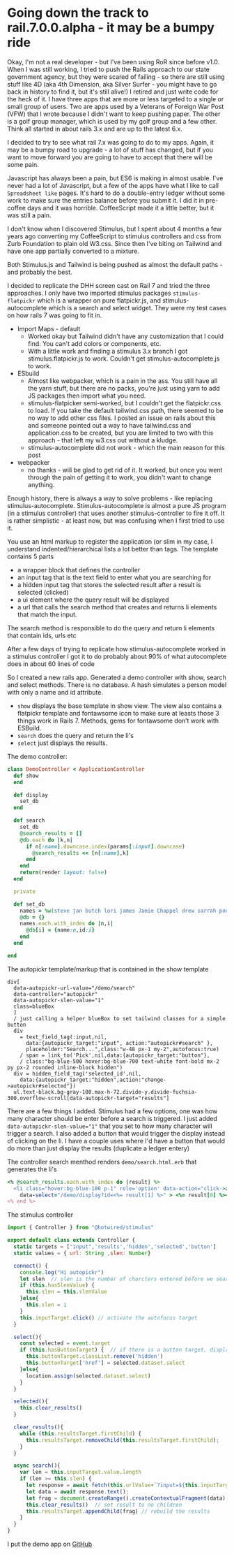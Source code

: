 # Going down the track to rail.7.0.0.alpha - it may be a bumpy ride

Okay, I'm not a real developer - but I've been using RoR since before v1.0. When I was still working, I tried to push the Rails approach to our state government agency, but they were scared of failing - so there are still using stuff like 4D (aka 4th Dimension, aka Silver Surfer - you might have to go back in history to find it, but it's still alive!) I retired and just write code for the heck of it. I have three apps that are more or less targeted to a single or small group of users. Two are apps used by a Veterans of Foreign War Post (VFW) that I wrote because I didn't want to keep pushing paper. The other is a golf group manager, which is used by my golf group and a few other. Think all started in about rails 3.x and are up to the latest 6.x. 

I decided to try to see what rail 7.x was going to do to my apps. Again, it may be a bumpy road to upgrade - a lot of stuff has changed, but if you want to move forward you are going to have to accept that there will be some pain.

Javascript has always been a pain, but ES6 is making in almost usable. I've never had a lot of Javascript, but a few of the apps have what I like to call `Spreadsheet like` pages. It's hard to do a double-entry ledger without some work to make sure the entries balance before you submit it. I did it in pre-coffee days and it was horrible. CoffeeScript made it a little better, but it was still a pain.

I don't know when I discovered Stimulus, but I spent about 4 months a few years ago converting my CoffeeScript to stimulus controllers and css from Zurb Foundation to plain old W3.css. Since then I've biting on Tailwind and have one app partially converted to a mixture. 

Both Stimulus.js and Tailwind is being pushed as almost the default paths - and probably the best.

I decided to replicate the DHH screen cast on Rail 7 and tried the three approaches. I only have two imported stimulus packages `stimulus-flatpickr` which is a wrapper on pure flatpickr.js, and stimulus-autocomplete which is a search and select widget. They were my test cases on how rails 7 was going to fit in.

* Import Maps - default
    * Worked okay but Tailwind didn't have any customization that I could find. You can't add colors or components, etc.
    * With a little work and finding a stimulus 3.x branch I got stimulus.flatpickr.js to work. Couldn't get stimulus-autocomplete.js to work.
* ESbuild
    * Almost like webpacker, which is a pain in the ass. You still have all the yarn stuff, but there are no packs, you're just using yarn to add JS packages then import what you need.
    * stimulus-flatpicker semi-worked, but I couldn't get the flatpickr.css to load. If you take the default tailwind.css path, there seemed to be no way to add other css files. I posted an issue on rails about this and someone pointed out a way to have tailwind.css and application.css to be created, but you are limited to two with this approach - that left my w3.css out without a kludge.
    * stimulus-autocomplete did not work - which the main reason for this post
* webpacker
    * no thanks - will be glad to get rid of it. It worked, but once you went through the pain of getting it to work, you didn't want to change anything.

Enough history, there is always a way to solve problems - like replacing stimulus-autocomplete. Stimulus-autocomplete is almost a pure JS program (in a stimulus controller) that uses another stimulus-controller to fire it off. It is rather simplistic - at least now, but was confusing when I first tried to use it.

You use an html markup to register the application (or slim in my case, I understand indented/hierarchical lists a lot better than tags. The template contains 5 parts

* a wrapper block that defines the controller
* an input tag that is the text field to enter what you are searching for
* a hidden input tag that stores the selected result after a result is selected (clicked)
* a ui element where the query result will be displayed
* a url that calls the search method that creates and returns li elements that match the input.

The search method is responsible to do the query and return li elements that contain ids, urls etc

After a few days of trying to replicate how stimulus-autocomplete worked in a stimulus controller I got it to do probably about 90% of what autocomplete does in about 60 lines of code

So I created a new rails app. Generated a demo controller with  show, search and select methods. There is no database. A hash simulates a person model with only a name and id attribute.

* `show` displays the base template in show view. The view also contains a flatpickr template and fontawsome icon to make sure at leasts those 3 things work in Rails 7. Methods, gems for fontawsome don’t work with ESBuild.
* `search` does the query and return the li's
* `select` just displays the results.

The demo controller:

```ruby
class DemoController < ApplicationController
  def show
  end

  def display
    set_db
  end

  def search
    set_db
    @search_results = []
    @db.each do |k,n|
      if n[:name].downcase.index(params[:input].downcase)
        @search_results << [n[:name],k]
      end
    end
    return(render layout: false)
  end

  private

  def set_db
    names = %w(steve jan butch lori james Jamie Chappel drew sarrah poochie wimpie callie cammie momma peaks grouchie leftey rightey tigger).sort
    @db = {}
    names.each.with_index do |n,i|
      @db[i] = {name:n,id:i}
    end
  end

end
```

The autopickr template/markup that is contained in the show template

```slim
div[
  data-autopickr-url-value="/demo/search" 
  data-controller="autopickr"
  data-autopickr-slen-value="1"
  class=blueBox
  ]
  / just calling a helper blueBox to set tailwind classes for a simple button
  div
    = text_field_tag(:input,nil,
      data:{autopickr_target:"input", action:"autopickr#search" },
      placeholder:"Search...",class:"w-48 px-1 my-2",autofocus:true)
    / span = link_to('Pick',nil,data:{autopickr_target:"button"}, 
    / class:"bg-blue-500 hover:bg-blue-700 text-white font-bold mx-2 py px-2 rounded inline-block hidden")
  div = hidden_field_tag('selected_id',nil,
    data:{autopickr_target:"hidden",action:"change->autopickr#selected"})
  ul.text-black.bg-gray-100.max-h-72.divide-y.divide-fuchsia-300.overflow-scroll[data-autopickr-target="results"] 
```

There are a few things I added. Stimulus had a few options, one was how many character should be enter before a search is triggered. I just added `data-autopickr-slen-value="1"` that you set to how many character will trigger a search. I also added a button that would trigger the display instead of clicking on the li. I have a couple uses where I'd have a button that would do more than just display the results (duplicate a ledger entery)

The controller search menthod renders `demo/search.html.erb` that generates the li's

```ruby
<% @search_results.each.with_index do |result| %>
  <li class="hover:bg-blue-100 p-1" role='option' data-action="click->autopickr#select" data-select-id="<%= result[1] %>"
    data-select="/demo/display?id=<%= result[1] %>" > <%= result[0] %></li>
<% end %>

```

The stimulus controller

```javascript
import { Controller } from "@hotwired/stimulus"

export default class extends Controller {
  static targets = ["input",'results','hidden','selected','button']
  static values = { url: String ,slen: Number}

  connect() {
    console.log("Hi autopickr")
    let slen  // slen is the number of charcters entered before we search/query
    if (this.hasSlenValue) {
      this.slen = this.slenValue
    }else{
      this.slen = 1
    }
    this.inputTarget.click() // activate the autofocus target
  }

  select(){
    const selected = event.target
    if (this.hasButtonTarget) {  // if there is a button target, display instead of following url
      this.buttonTarget.classList.remove('hidden')
      this.buttonTarget['href'] = selected.dataset.select
    }else{
      location.assign(selected.dataset.select)
    }
  }

  selected(){
    this.clear_results()
  }

  clear_results(){
    while (this.resultsTarget.firstChild) {
      this.resultsTarget.removeChild(this.resultsTarget.firstChild);
    }
  }

  async search(){
    var len = this.inputTarget.value.length
    if (len >= this.slen) { 
      let response = await fetch(this.urlValue+`?input=${this.inputTarget.value}`);
      let data = await response.text();
      let frag = document.createRange().createContextualFragment(data);
      this.clear_results()  // set result to no children
      this.resultsTarget.appendChild(frag) // rebuild the results
    }
  }
}

```

I put the demo app on [GitHub](https://github.com/salex/autopickrdemo)